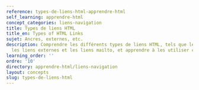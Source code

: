 ```yaml
---
reference: types-de-liens-html-apprendre-html
self_learning: apprendre-html
concept_categories: liens-navigation
title: Types de liens HTML
title_en: Types of HTML Links
sujet: Ancres, externes, etc.
description: Comprendre les différents types de liens HTML, tels que les liens ancres,
  les liens externes et les liens mailto, et apprendre à les utiliser correctement.
learning_order: ''
ordre: '10'
directory: apprendre-html/liens-navigation
layout: concepts
slug: types-de-liens-html
---
```

